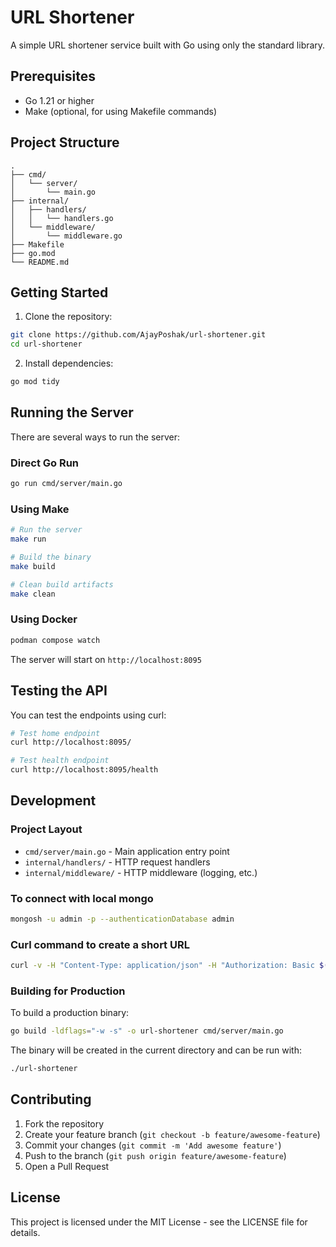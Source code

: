 # URL Shortener

A simple URL shortener service built with Go using only the standard library.

## Prerequisites

- Go 1.21 or higher
- Make (optional, for using Makefile commands)

## Project Structure

```
.
├── cmd/
│   └── server/
│       └── main.go
├── internal/
│   ├── handlers/
│   │   └── handlers.go
│   └── middleware/
│       └── middleware.go
├── Makefile
├── go.mod
└── README.md
```

## Getting Started

1. Clone the repository:

```bash
git clone https://github.com/AjayPoshak/url-shortener.git
cd url-shortener
```

2. Install dependencies:

```bash
go mod tidy
```

## Running the Server

There are several ways to run the server:

### Direct Go Run

```bash
go run cmd/server/main.go
```

### Using Make

```bash
# Run the server
make run

# Build the binary
make build

# Clean build artifacts
make clean
```

### Using Docker

```bash
podman compose watch
```

The server will start on `http://localhost:8095`

## Testing the API

You can test the endpoints using curl:

```bash
# Test home endpoint
curl http://localhost:8095/

# Test health endpoint
curl http://localhost:8095/health
```

## Development

### Project Layout

- `cmd/server/main.go` - Main application entry point
- `internal/handlers/` - HTTP request handlers
- `internal/middleware/` - HTTP middleware (logging, etc.)

### To connect with local mongo

```bash
mongosh -u admin -p --authenticationDatabase admin
```

### Curl command to create a short URL

```bash
curl -v -H "Content-Type: application/json" -H "Authorization: Basic $(echo -n username:password | base64)" -d '{"URL": "https://example.com/1", "userId": 1}' https://urlly.app/urls
```

### Building for Production

To build a production binary:

```bash
go build -ldflags="-w -s" -o url-shortener cmd/server/main.go
```

The binary will be created in the current directory and can be run with:

```bash
./url-shortener
```

## Contributing

1. Fork the repository
2. Create your feature branch (`git checkout -b feature/awesome-feature`)
3. Commit your changes (`git commit -m 'Add awesome feature'`)
4. Push to the branch (`git push origin feature/awesome-feature`)
5. Open a Pull Request

## License

This project is licensed under the MIT License - see the LICENSE file for details.
